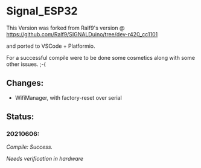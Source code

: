 # Signal_ESP32
This Version was forked from Ralf9's version @  https://github.com/Ralf9/SIGNALDuino/tree/dev-r420_cc1101 

and ported to VSCode + Platformio.

For a successful compile were to be done some cosmetics along with some other issues. ;-(

## Changes:
* WifiManager, with factory-reset over serial 

## Status:
### 20210606: ###
*Compile: Success.*

*Needs verification in hardware*
